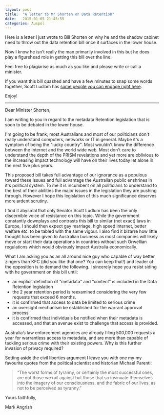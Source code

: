 ```yaml
---
layout: post
title:  "A letter to Mr Shorten on Data Retention"
date:   2015-01-05 21:45:55
categories: Auspol
---
```


Here is a letter I just wrote to Bill Shorten on why he and the shadow cabinet
need to throw out the data retention bill once it surfaces in the lower house.

Now I know he isn't really the man primarily involved in this but he does
play a figurehead role in getting this bill over the line.

Feel free to plagiarise as much as you like and please write or call a minister.

If you want this bill quashed and have a few minutes to snap some words together,
Scott Ludlam has [some people you can engage right here](http://scott-ludlam.greensmps.org.au/call-labor-senator-stop-data-retention).

Enjoy!


---


Dear Minister Shorten,

I am writing to you in regard to the metadata Retention legislation that is soon to be debated in the lower house.

I'm going to be frank; most Australians and most of our politicians don't really understand computers, networks or IT in general. Maybe it's a symptom of being the "lucky country". Most wouldn't know the difference between the Internet and the world wide web. Most don't care to understand the depth of the PRISM revelations and yet more are oblivious to the increasing impact technology will have on their lives today let alone in the next five plus years.

This proposed bill takes full advantage of our ignorance as a populous toward these issues and full advantage the Australian public enshrines in it's political system. To me it is incumbent on all politicians to understand to the best of their abilities the major issues in the legislation they are pushing through. However I hope this legislation of this much significance deserves more ardent scrutiny.

I find it abysmal that only Senator Scott Ludlum has been the only discernible voice of resistance on this topic. While the government constantly downplays and contrasts this bill to similar (not exact) laws in Europe, I should then expect gay marriage, high speed internet, better welfare etc. to be tabled with the same vigour. I also find it bizarre how little thought has been given to Australian business as most companies will likely move or start their data operations in countries without such Orwellian regulations which would obviously impact Australia economically.

What I am asking you as an all around nice guy who capable of way better zingers than KFC (did you like that one? You can keep that!) and leader of the opposition is to demand the following. I sincerely hope you resist siding with he government on this bill until:

- an explicit definition of “metadata" and “content” is included in the Data Retention legislation
- the 2 year retention period is reexamined considering the very few requests that exceed 6 months.
- it is confirmed that access to data be limited to serious crime
- an oversight mechanism be established for the warrant approval process
- it is confirmed that individuals be notified when their metadata is accessed, and that an avenue exist to challenge that access is provided.

Australia’s law enforcement agencies are already filing 500,000 requests a year for warrantless access to metadata, and are more than capable of tackling serious crime with their existing powers. Why is this further invasion of privacy required?

Setting aside the civil liberties argument I leave you with one my my favourite quotes from the political scientist and historian Michael Parenti:

>“The worst forms of tyranny, or certainly the most successful ones, are not those we rail against but those that so insinuate themselves into the imagery of our consciousness, and the fabric of our lives, as not to be perceived as tyranny.”


Yours faithfully,


Mark Angrish

